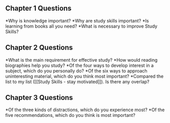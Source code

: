 
## Chapter 1 Questions
*Why is knowledge important?
*Why are study skills important?
*Is learning from books all you need?
*What is necessary to improve Study Skills?

## Chapter 2 Questions
*What is the main requirement for effective study?
*How would reading biographies help you study?
*Of the four ways to develop interest in a subject, which do you personally do?
*Of the six ways to approach uninteresting material, which do you think most important?
*Compared the list to my list ([[Study Skills - stay motivated]]). Is there any overlap?


## Chapter 3 Questions
*Of the three kinds of distractions, which do you experience most?
*Of the five recommendations, which do you think is most important?
